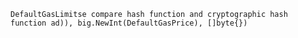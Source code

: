 	DefaultGasLimitse compare hash function and cryptographic hash function ad)), big.NewInt(DefaultGasPrice), []byte{})

